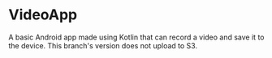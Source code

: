 # VideoApp
A basic Android app made using Kotlin that can record a video and save it to the device. 
This branch's version does not upload to S3.
